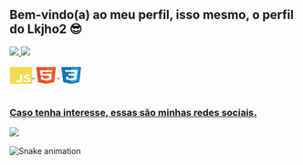 ## Bem-vindo(a) ao meu perfil, isso mesmo, o perfil do Lkjho2 😎

 <div>
   <a href="https://github.com/Lkjho2">
   <img height="180em" src="https://github-readme-stats.vercel.app/api?username=Lkjho2&show_icons=true&theme=tokyonight&include_all_commits=true&count_private=true"/>
   <img height="180em" src="https://github-readme-stats.vercel.app/api/top-langs/?username=Lkjho2&layout=compact&langs_count=6&theme=tokyonight"/>

</div>
<div style="display: inline_block"><br>
  <img align="center" alt="Js" height="30" width="40" src="https://raw.githubusercontent.com/devicons/devicon/master/icons/javascript/javascript-plain.svg">
  <img align="center" alt="HTML" height="30" width="40" src="https://raw.githubusercontent.com/devicons/devicon/master/icons/html5/html5-original.svg">
  <img align="center" alt="CSS" height="30" width="40" src="https://raw.githubusercontent.com/devicons/devicon/master/icons/css3/css3-original.svg">
</div>
 
 <br>
 
  ### Caso tenha interesse, essas são minhas redes sociais.
 
<div> 
  <a href="https://instagram.com/leo.luis.silv" target="_blank"><img src="https://img.shields.io/badge/-Instagram-%23E4405F?style=for-the-badge&logo=instagram&logoColor=white" target="_blank"></a>
 
  ![Snake animation](https://github.com/Lkjho2/Lkjho2/blob/output/github-contribution-grid-snake.svg)

</div>
